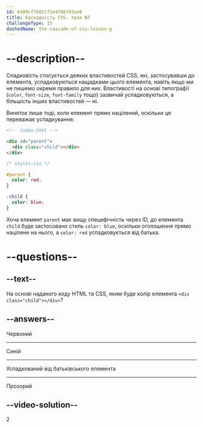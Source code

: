 ```yaml
---
id: 6489cf7682cf2e4f86f03ae8
title: Каскадність CSS. Урок №7
challengeType: 15
dashedName: the-cascade-of-css-lesson-g
---
```


# --description--

Спадковість стосується деяких властивостей CSS, які, застосувавши до елемента, успадковуються нащадками цього елемента, навіть якщо ми не пишемо окреме правило для них. Властивості на основі типографії (`color`, `font-size`, `font-family` тощо) зазвичай успадковуються, а більшість інших властивостей — ні.

Виняток лише тоді, коли елемент прямо націлений, оскільки це переважає успадкування:

```html
<!-- index.html -->

<div id="parent">
  <div class="child"></div>
</div>
```

```css
/* styles.css */

#parent {
  color: red;
}

.child {
  color: blue;
}
```

Хоча елемент `parent` має вищу специфічність через ID, до елемента `child` буде застосовано стиль `color: blue`, оскільки оголошення прямо націлене на нього, а `color: red` успадковується від батька.

# --questions--

## --text--

На основі наданого коду HTML та CSS, яким буде колір елемента `<div class="child"></div>`?

## --answers--

Червоний

---

Синій

---

Успадкований від батьківського елемента

---

Прозорий

## --video-solution--

2
